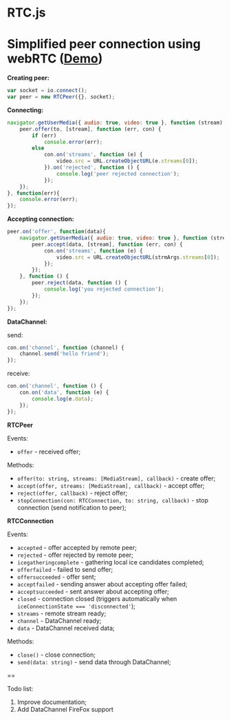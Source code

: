 RTC.js
==
[1]: http://karaxuna-rtc.ap01.aws.af.cm/


Simplified peer connection using webRTC ([Demo](https://karaxuna-rtc.herokuapp.com/))
==

**Creating peer:**

```javascript
var socket = io.connect();
var peer = new RTCPeer({}, socket);
```
    
**Connecting:**

```javascript
navigator.getUserMedia({ audio: true, video: true }, function (stream) {
    peer.offer(to, [stream], function (err, con) {
        if (err)
            console.error(err);
        else
            con.on('streams', function (e) {
                video.src = URL.createObjectURL(e.streams[0]);
            }).on('rejected', function () {
                console.log('peer rejected connection');
            });
    });
}, function(err){
    console.error(err);
});
```
    
**Accepting connection:**

```javascript
peer.on('offer', function(data){
    navigator.getUserMedia({ audio: true, video: true }, function (stream) {
        peer.accept(data, [stream], function (err, con) {
            con.on('streams', function (e) {
                video.src = URL.createObjectURL(strmArgs.streams[0]);
            });
        });
    }, function () {
        peer.reject(data, function () {
            console.log('you rejected connection');
        });
    });
});
```

**DataChannel:**
  
  send:

```javascript
con.on('channel', function (channel) {
    channel.send('hello friend');
});
```

  receive:

```javascript
con.on('channel', function () {
    con.on('data', function (e) {
        console.log(e.data);
    });
});
```
    
**RTCPeer**

Events:

  - `offer` - received offer;
  
Methods:

  - `offer(to: string, streams: [MediaStream], callback)` - create offer;
  - `accept(offer, streams: [MediaStream], callback)` - accept offer;
  - `reject(offer, callback)` - reject offer;
  - `stopConnection(con: RTCConnection, to: string, callback)` - stop connection (send notification to peer);
    
**RTCConnection**

Events:

  - `accepted` - offer accepted by remote peer;
  - `rejected` - offer rejected by remote peer;
  - `icegatheringcomplete` - gathering local ice candidates completed;
  - `offerfailed` - failed to send offer;
  - `offersucceeded` - offer sent;
  - `acceptfailed` - sending answer about accepting offer failed;
  - `acceptsucceeded` - sent answer about accepting offer;
  - `closed` - connection closed (triggers automatically when `iceConnectionState === 'disconnected'`);
  - `streams` - remote stream ready;
  - `channel` - DataChannel ready;
  - `data` - DataChannel received data;

Methods:

  - `close()` - close connection;
  - `send(data: string)` - send data through DataChannel;

==

Todo list:
  1. Improve documentation;
  2. Add DataChannel FireFox support
